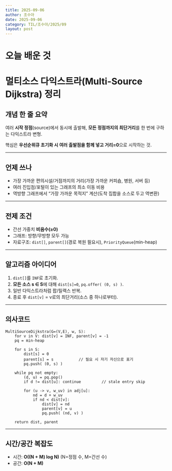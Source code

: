 ```yaml
---
title: 2025-09-06
author: 조수아
date: 2025-09-06
category: TIL/조수아/2025/09
layout: post
---
```


# 오늘 배운 것

# 멀티소스 다익스트라(Multi-Source Dijkstra) 정리

## 개념 한 줄 요약

여러 **시작 정점**(source)에서 동시에 출발해, **모든 정점까지의 최단거리**를 한 번에 구하는 다익스트라 변형.

핵심은 **우선순위큐 초기화 시 여러 출발점을 함께 넣고 거리=0**으로 시작하는 것.

---

## 언제 쓰나

- 가장 가까운 편의시설/거점까지의 거리(가장 가까운 커피숍, 병원, 서버 등)
- 여러 진입점/포털이 있는 그래프의 최소 이동 비용
- 역방향 그래프에서 “가장 가까운 목적지” 계산(도착 집합을 소스로 두고 역변환)

---

## 전제 조건

- 간선 가중치 **비음수(≥0)**
- 그래프: 방향/무방향 모두 가능
- 자료구조: `dist[]`, `parent[]`(경로 복원 필요시), `PriorityQueue`(min-heap)

---

## 알고리즘 아이디어

1. `dist[]`를 `INF`로 초기화.
2. **모든 소스 s ∈ S**에 대해 `dist[s]=0`, `pq.offer( (0, s) )`.
3. 일반 다익스트라처럼 팝/릴랙스 반복.
4. 종료 후 `dist[v]` = v로의 최단거리(소스 중 하나로부터).

---

## 의사코드

```
MultiSourceDijkstra(G=(V,E), w, S):
    for v in V: dist[v] = INF, parent[v] = -1
    pq = min-heap

    for s in S:
        dist[s] = 0
        parent[s] = s           // 필요 시 자기 자신으로 표기
        pq.push( (0, s) )

    while pq not empty:
        (d, u) = pq.pop()
        if d != dist[u]: continue         // stale entry skip

        for (u -> v, w_uv) in adj[u]:
            nd = d + w_uv
            if nd < dist[v]:
                dist[v] = nd
                parent[v] = u
                pq.push( (nd, v) )

    return dist, parent

```

---

## 시간/공간 복잡도

- 시간: **O((N + M) log N)** (N=정점 수, M=간선 수)
- 공간: **O(N + M)**